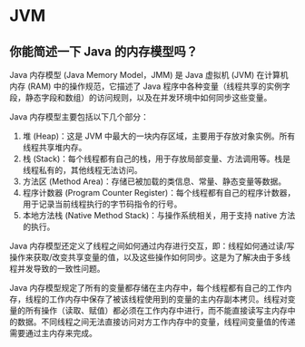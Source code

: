 # JVM

## 你能简述一下 Java 的内存模型吗？

Java 内存模型 (Java Memory Model，JMM) 是 Java 虚拟机 (JVM) 在计算机内存 (RAM) 中的操作规范，它描述了 Java 程序中各种变量（线程共享的实例字段，静态字段和数组）的访问规则，以及在并发环境中如何同步这些变量。

Java 内存模型主要包括以下几个部分：

1. 堆 (Heap)：这是 JVM 中最大的一块内存区域，主要用于存放对象实例。所有线程共享堆内存。
2. 栈 (Stack)：每个线程都有自己的栈，用于存放局部变量、方法调用等。栈是线程私有的，其他线程无法访问。
3. 方法区 (Method Area)：存储已被加载的类信息、常量、静态变量等数据。
4. 程序计数器 (Program Counter Register)：每个线程都有自己的程序计数器，用于记录当前线程执行的字节码指令的行号。
5. 本地方法栈 (Native Method Stack)：与操作系统相关，用于支持 native 方法的执行。

Java 内存模型还定义了线程之间如何通过内存进行交互，即：线程如何通过读/写操作来获取/改变共享变量的值，以及这些操作如何同步。这是为了解决由于多线程并发导致的一致性问题。

Java 内存模型规定了所有的变量都存储在主内存中，每个线程都有自己的工作内存，线程的工作内存中保存了被该线程使用到的变量的主内存副本拷贝。线程对变量的所有操作（读取、赋值）都必须在工作内存中进行，而不能直接读写主内存中的数据。不同线程之间无法直接访问对方工作内存中的变量，线程间变量值的传递需要通过主内存来完成。
